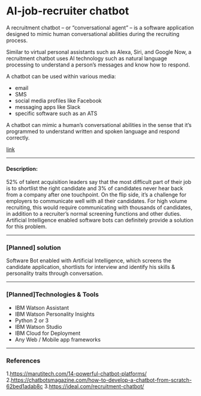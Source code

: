 # AI-job-recruiter chatbot
A recruitment chatbot – or “conversational agent” – is a software application designed to mimic human conversational abilities during the recruiting process.

Similar to virtual personal assistants such as Alexa, Siri, and Google Now, a recruitment chatbot uses AI technology such as natural language processing to understand a person’s messages and know how to respond.

A chatbot can be used within various media:
* email
* SMS
* social media profiles like Facebook
* messaging apps like Slack
* specific software such as an ATS

A chatbot can mimic a human’s conversational abilities in the sense that it’s programmed to understand written and spoken language and respond correctly.

[link](https://ideal.com/recruitment-chatbot/)  

-------------------------------------------------------------------------------------------------------------------------------------------------

#### Description:
52% of talent acquisition leaders say that the most difficult part of their job is to shortlist the right candidate and 3% of candidates never hear back from a company after one touchpoint. On the flip side, it’s a challenge for employers to communicate well with all their candidates. For high volume recruiting, this would require communicating with thousands of candidates, in addition to a recruiter’s normal screening functions and other duties. Artificial Intelligence enabled software bots can definitely provide a solution for this problem.

-------------------------------------------------------------------------------------------------------------------------------------------------

### [Planned] solution
Software Bot enabled with Artificial Intelligence, which screens the candidate application, shortlists for interview and identify his skills & personality traits through conversation.

-------------------------------------------------------------------------------------------------------------------------------------------------

### [Planned]Technologies & Tools
* IBM Watson Assistant 
* IBM Watson Personality Insights
* Python 2 or 3 
* IBM Watson Studio
* IBM Cloud for Deployment
* Any Web / Mobile app frameworks
-------------------------------------------------------------------------------------------------------------------------------------------------
### References
1.https://marutitech.com/14-powerful-chatbot-platforms/
2.https://chatbotsmagazine.com/how-to-develop-a-chatbot-from-scratch-62bed1adab8c
3.https://ideal.com/recruitment-chatbot/
